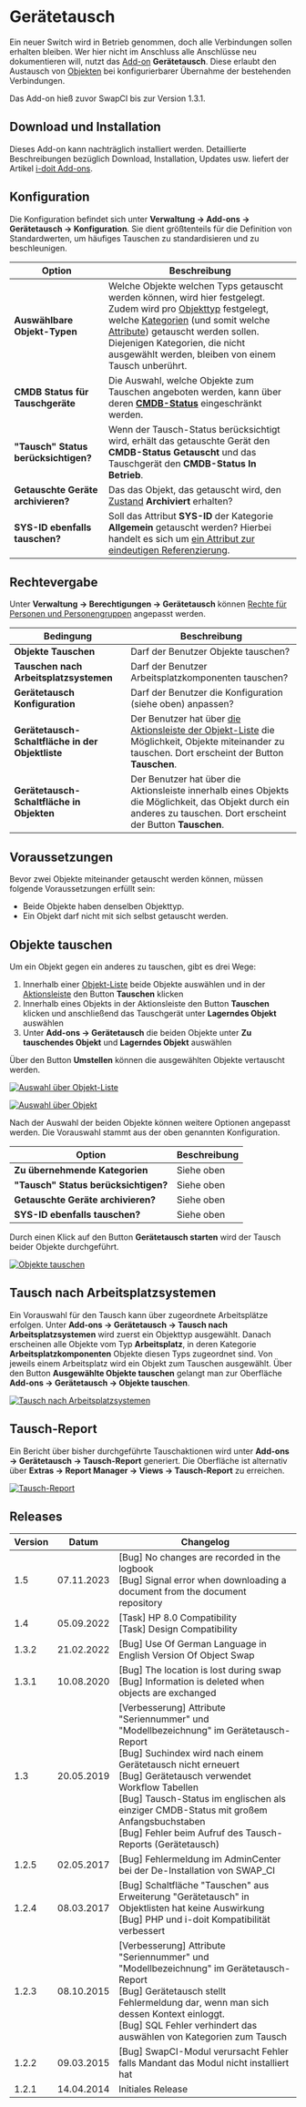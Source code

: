 # Gerätetausch

Ein neuer Switch wird in Betrieb genommen, doch alle Verbindungen sollen erhalten bleiben. Wer hier nicht im Anschluss alle Anschlüsse neu dokumentieren will, nutzt das [Add-on](./index.md) **Gerätetausch**. Diese erlaubt den Austausch von [Objekten](../grundlagen/struktur-it-dokumentation.md) bei konfigurierbarer Übernahme der bestehenden Verbindungen.

Das Add-on hieß zuvor SwapCI bis zur Version 1.3.1.

## Download und Installation

Dieses Add-on kann nachträglich installiert werden. Detaillierte Beschreibungen bezüglich Download, Installation, Updates usw. liefert der Artikel [i-doit Add-ons](./index.md).

## Konfiguration

Die Konfiguration befindet sich unter **Verwaltung → Add-ons → Gerätetausch → Konfiguration**. Sie dient größtenteils für die Definition von Standardwerten, um häufiges Tauschen zu standardisieren und zu beschleunigen.

| Option | Beschreibung |
| --- | --- |
| **Auswählbare Objekt-Typen** | Welche Objekte welchen Typs getauscht werden können, wird hier festgelegt. Zudem wird pro [Objekttyp](../grundlagen/struktur-it-dokumentation.md) festgelegt, welche [Kategorien](../grundlagen/struktur-it-dokumentation.md) (und somit welche [Attribute](../grundlagen/struktur-it-dokumentation.md)) getauscht werden sollen. Diejenigen Kategorien, die nicht ausgewählt werden, bleiben von einem Tausch unberührt. |
| **CMDB Status für Tauschgeräte** | Die Auswahl, welche Objekte zum Tauschen angeboten werden, kann über deren [**CMDB-Status**](../grundlagen/lebens-und-dokumentationszyklus.md) eingeschränkt werden. |
| **"Tausch" Status berücksichtigen?** | Wenn der Tausch-Status berücksichtigt wird, erhält das getauschte Gerät den **CMDB-Status** **Getauscht** und das Tauschgerät den **CMDB-Status In Betrieb**. |
| **Getauschte Geräte archivieren?** | Das das Objekt, das getauscht wird, den [Zustand](../grundlagen/lebens-und-dokumentationszyklus.md) **Archiviert** erhalten? |
| **SYS-ID ebenfalls tauschen?** | Soll das Attribut **SYS-ID** der Kategorie **Allgemein** getauscht werden? Hierbei handelt es sich um [ein Attribut zur eindeutigen Referenzierung](../grundlagen/eindeutige-referenzierungen.md). |

## Rechtevergabe

Unter **Verwaltung → Berechtigungen → Gerätetausch** können [Rechte für Personen und Personengruppen](../effizientes-dokumentieren/rechteverwaltung/index.md) angepasst werden.

| Bedingung | Beschreibung |
| --- | --- |
| **Objekte Tauschen** | Darf der Benutzer Objekte tauschen? |
| **Tauschen nach Arbeitsplatzsystemen** | Darf der Benutzer Arbeitsplatzkomponenten tauschen? |
| **Gerätetausch Konfiguration** | Darf der Benutzer die Konfiguration (siehe oben) anpassen? |
| **Gerätetausch-Schaltfläche in der Objektliste** | Der Benutzer hat über [die Aktionsleiste der Objekt-Liste](../grundlagen/objekt-liste/aktionsleiste.md) die Möglichkeit, Objekte miteinander zu tauschen. Dort erscheint der Button **Tauschen**. |
| **Gerätetausch-Schaltfläche in Objekten** | Der Benutzer hat über die Aktionsleiste innerhalb eines Objekts die Möglichkeit, das Objekt durch ein anderes zu tauschen. Dort erscheint der Button **Tauschen**. |

## Voraussetzungen

Bevor zwei Objekte miteinander getauscht werden können, müssen folgende Voraussetzungen erfüllt sein:

-   Beide Objekte haben denselben Objekttyp.
-   Ein Objekt darf nicht mit sich selbst getauscht werden.

## Objekte tauschen

Um ein Objekt gegen ein anderes zu tauschen, gibt es drei Wege:

1. Innerhalb einer [Objekt-Liste](../grundlagen/objekt-liste/index.md) beide Objekte auswählen und in der [Aktionsleiste](../grundlagen/objekt-liste/aktionsleiste.md) den Button **Tauschen** klicken
2. Innerhalb eines Objekts in der Aktionsleiste den Button **Tauschen** klicken und anschließend das Tauschgerät unter **Lagerndes Objekt** auswählen
3. Unter **Add-ons → Gerätetausch** die beiden Objekte unter **Zu tauschendes Objekt** und **Lagerndes Objekt** auswählen

Über den Button **Umstellen** können die ausgewählten Objekte vertauscht werden.

[![Auswahl über Objekt-Liste](../assets/images/de/i-doit-add-ons/replacement/1-rp.png)](../assets/images/de/i-doit-add-ons/replacement/1-rp.png)

[![Auswahl über Objekt](../assets/images/de/i-doit-add-ons/replacement/2-rp.png)](../assets/images/de/i-doit-add-ons/replacement/2-rp.png)

Nach der Auswahl der beiden Objekte können weitere Optionen angepasst werden. Die Vorauswahl stammt aus der oben genannten Konfiguration.

| Option | Beschreibung |
| --- | --- |
| **Zu übernehmende Kategorien** | Siehe oben |
| **"Tausch" Status berücksichtigen?** | Siehe oben |
| **Getauschte Geräte archivieren?** | Siehe oben |
| **SYS-ID ebenfalls tauschen?** | Siehe oben |

Durch einen Klick auf den Button **Gerätetausch starten** wird der Tausch beider Objekte durchgeführt.

[![Objekte tauschen](../assets/images/de/i-doit-add-ons/replacement/3-rp.png)](../assets/images/de/i-doit-add-ons/replacement/3-rp.png)

## Tausch nach Arbeitsplatzsystemen

Ein Vorauswahl für den Tausch kann über zugeordnete Arbeitsplätze erfolgen. Unter **Add-ons → Gerätetausch → Tausch nach Arbeitsplatzsystemen** wird zuerst ein Objekttyp ausgewählt. Danach erscheinen alle Objekte vom Typ **Arbeitsplatz**, in deren Kategorie **Arbeitsplatzkomponenten** Objekte diesen Typs zugeordnet sind. Von jeweils einem Arbeitsplatz wird ein Objekt zum Tauschen ausgewählt. Über den Button **Ausgewählte Objekte tauschen** gelangt man zur Oberfläche **Add-ons → Gerätetausch → Objekte tauschen**.

[![Tausch nach Arbeitsplatzsystemen](../assets/images/de/i-doit-add-ons/replacement/4-rp.png)](../assets/images/de/i-doit-add-ons/replacement/4-rp.png)

## Tausch-Report

Ein Bericht über bisher durchgeführte Tauschaktionen wird unter **Add-ons → Gerätetausch → Tausch-Report** generiert. Die Oberfläche ist alternativ über **Extras → Report Manager → Views → Tausch-Report** zu erreichen.

[![Tausch-Report](../assets/images/de/i-doit-add-ons/replacement/5-rp.png)](../assets/images/de/i-doit-add-ons/replacement/5-rp.png)

## Releases

| Version | Datum | Changelog |
| --- | --- | --- |
| 1.5 | 07.11.2023 | [Bug] No changes are recorded in the logbook<br>[Bug] Signal error when downloading a document from the document repository |
| 1.4 | 05.09.2022 | [Task] HP 8.0 Compatibility<br>[Task] Design Compatibility |
| 1.3.2 | 21.02.2022 | [Bug] Use Of German Language in English Version Of Object Swap |
| 1.3.1 | 10.08.2020 | [Bug] The location is lost during swap<br>[Bug] Information is deleted when objects are exchanged |
| 1.3 | 20.05.2019 | [Verbesserung] Attribute "Seriennummer" und "Modellbezeichnung" im Gerätetausch-Report<br>[Bug] Suchindex wird nach einem Gerätetausch nicht erneuert<br>[Bug] Gerätetausch verwendet Workflow Tabellen<br>[Bug] Tausch-Status im englischen als einziger CMDB-Status mit großem Anfangsbuchstaben<br>[Bug] Fehler beim Aufruf des Tausch-Reports (Gerätetausch)<br> |
| 1.2.5 | 02.05.2017 | [Bug] Fehlermeldung im AdminCenter bei der De-Installation von SWAP_CI<br> |
| 1.2.4 | 08.03.2017 | [Bug] Schaltfläche "Tauschen" aus Erweiterung "Gerätetausch" in Objektlisten hat keine Auswirkung<br>[Bug] PHP und i-doit Kompatibilität verbessert<br> |
| 1.2.3 | 08.10.2015 | [Verbesserung]  Attribute "Seriennummer" und "Modellbezeichnung" im Gerätetausch-Report<br>[Bug] Gerätetausch stellt Fehlermeldung dar, wenn man sich dessen Kontext einloggt.<br>[Bug] SQL Fehler verhindert das auswählen von Kategorien zum Tausch<br> |
| 1.2.2 | 09.03.2015 | [Bug] SwapCI-Modul verursacht Fehler falls Mandant das Modul nicht installiert hat<br> |
| 1.2.1 | 14.04.2014 | Initiales Release |
